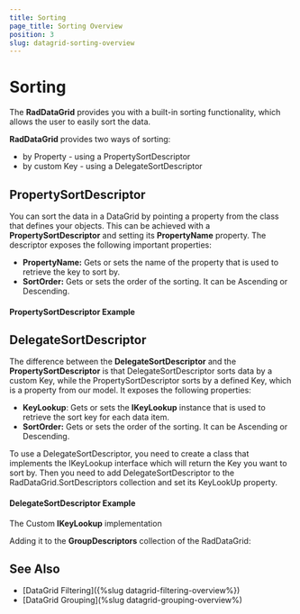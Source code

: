 ```yaml
---
title: Sorting
page_title: Sorting Overview
position: 3
slug: datagrid-sorting-overview
---
```


# Sorting #

The **RadDataGrid** provides you with a built-in sorting functionality, which allows the user to easily sort the data.

**RadDataGrid** provides two ways of sorting:

* by Property - using a PropertySortDescriptor
* by custom Key - using a DelegateSortDescriptor

## PropertySortDescriptor

You can sort the data in a DataGrid by pointing a property  from the class that defines your objects. This can be achieved with a **PropertySortDescriptor** and setting its **PropertyName** property. The descriptor exposes the following important properties:

* **PropertyName:** Gets or sets the name of the property that is used to retrieve the key to sort by.
* **SortOrder:** Gets or sets the order of the sorting. It can be Ascending or Descending.

#### PropertySortDescriptor Example

<snippet id='calendar-propertysortdescriptor-xaml'/>

## DelegateSortDescriptor

The difference between the **DelegateSortDescriptor** and the **PropertySortDescriptor** is that DelegateSortDescriptor sorts data by a custom Key, while the PropertySortDescriptor sorts by a defined Key, which is a property from our model. It exposes the following properties:

* **KeyLookup**: Gets or sets the **IKeyLookup** instance that is used to retrieve the sort key for each data item.
* **SortOrder:** Gets or sets the order of the sorting. It can be Ascending or Descending.

To use a DelegateSortDescriptor, you need to create a class that implements the IKeyLookup interface which will return the Key you want to sort by. Then you need to add DelegateSortDescriptor to the RadDataGrid.SortDescriptors collection and set its KeyLookUp property.

#### DelegateSortDescriptor Example

The Custom **IKeyLookup** implementation

<snippet id='calendar-delegatesortdescriptor-ikeylookup'/>

Adding it to the **GroupDescriptors** collection of the RadDataGrid:

<snippet id='calendar-delegatesortdescriptor-csharp'/>

## See Also

* [DataGrid Filtering]({%slug datagrid-filtering-overview%})
* [DataGrid Grouping](%slug datagrid-grouping-overview%)